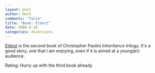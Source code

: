 ```yaml
--- 
layout: post
author: Mark
comments: "false"
title: "Book: Eldest"
date: 2006-9-10
categories: diversions
---
```

<i><a href="http://www.amazon.com/Eldest-Inheritance-Book-Christopher-Paolini/dp/037582670X/sr=8-1/qid=1157976987/ref=pd_bbs_1/103-0105091-9313444?ie=UTF8&s=books" title="Eldest">Eldest</a></i> is the second book of Christopher Paolini <i>Inheritance</i> trilogy. It's a good story, one that I am enjoying, even if it is aimed at a young(er) audience.

Rating: Hurry up with the third book already
